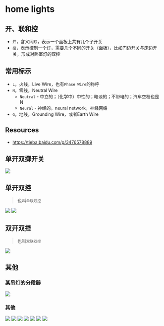 # home lights

## 开、联和控

* `开`，含义同`联`，表示一个面板上共有几个子开关
* `控`，表示控制一个灯，需要几个不同的开关（面板），比如门边开关与床边开关，形成对卧室灯的双控


## 常用标示

* `L`，火线，Live Wire，也有`Phase Wire`的称呼
* `N`，零线，Neutral Wire
    * `Neutral` - 中立的；（化学中）中性的；暗淡的；不带电的；汽车空档也是N
    * `Neural` - 神经的。neural network，神经网络
* `G`，地线，Grounding Wire，或者Earth Wire


## Resources

* <https://tieba.baidu.com/p/3476578889>


## 单开双掷开关

 <img src="./img/home-lights/9.jpg">


## 单开双控
 
> 也叫`单联双控`

 <img src="./img/home-lights/1.jpg">

 <img src="./img/home-lights/12.jpg">


## 双开双控

> 也叫`双联双控`

 <img src="./img/home-lights/8.jpg">


## 其他

### 某吊灯的分段器

 <img src="./img/home-lights/2.jpg">

### 其他

 <img src="./img/home-lights/3.jpg">

 <img src="./img/home-lights/4.jpg">

 <img src="./img/home-lights/5.jpg">

 <img src="./img/home-lights/6.jpg">

 <img src="./img/home-lights/7.jpg">

 <img src="./img/home-lights/10.jpg">

 <img src="./img/home-lights/11.jpg">
